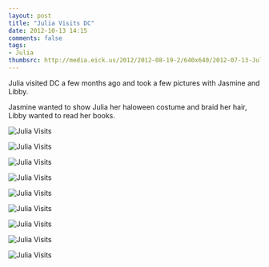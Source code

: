 ```yaml
---
layout: post
title: "Julia Visits DC"
date: 2012-10-13 14:15
comments: false
tags: 
- Julia
thumbsrc: http://media.eick.us/2012/2012-08-19-2/640x640/2012-07-13-Julia-Studio--2012-07-13at21-40-04.jpg
---
```

Julia visited DC a few months ago and took a few pictures with Jasmine and Libby.

Jasmine wanted to show Julia her haloween costume and braid her hair, Libby wanted to read her books.

![Julia Visits](http://media.eick.us/media/photographs/2012/2012-08-19-2/2012-07-13-Julia-Studio--2012-07-13at21-40-04.jpg)


![Julia Visits](http://media.eick.us/media/photographs/2012/2012-08-19-2/2012-07-13-Julia-Studio--2012-07-13at21-39-25.jpg)


![Julia Visits](http://media.eick.us/media/photographs/2012/2012-08-19-2/2012-07-13-Julia-Studio--2012-07-13at21-39-21.jpg)


![Julia Visits](http://media.eick.us/media/photographs/2012/2012-08-19-2/2012-07-13-Julia-Studio--2012-07-13at21-36-33.jpg)


![Julia Visits](http://media.eick.us/media/photographs/2012/2012-08-19-2/2012-07-13-Julia-Studio--2012-07-13at21-35-42.jpg)


![Julia Visits](http://media.eick.us/media/photographs/2012/2012-08-19-2/2012-07-13-Julia-Studio--2012-07-13at21-34-43.jpg)


![Julia Visits](http://media.eick.us/media/photographs/2012/2012-08-19-2/2012-07-13-Julia-Studio--2012-07-13at21-34-14.jpg)


![Julia Visits](http://media.eick.us/media/photographs/2012/2012-08-19-2/2012-07-13-Julia-Studio--2012-07-13at21-22-48.jpg)


![Julia Visits](http://media.eick.us/media/photographs/2012/2012-08-19-2/2012-07-13-Julia-Studio--2012-07-13at21-22-22.jpg)

